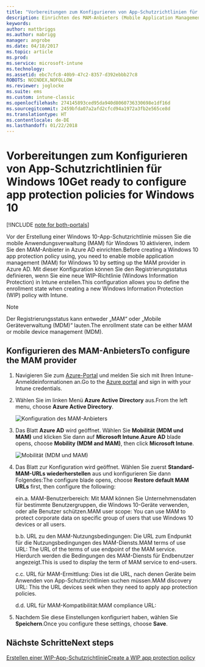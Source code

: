 ```yaml
---
title: "Vorbereitungen zum Konfigurieren von App-Schutzrichtlinien für Windows 10"
description: Einrichten des MAM-Anbieters (Mobile Application Management) in Azure AD
keywords: 
author: mattbriggs
ms.author: mabrigg
manager: angrobe
ms.date: 04/18/2017
ms.topic: article
ms.prod: 
ms.service: microsoft-intune
ms.technology: 
ms.assetid: ebc7cfc8-40b9-47c2-8357-d392ebbb27c8
ROBOTS: NOINDEX,NOFOLLOW
ms.reviewer: joglocke
ms.suite: ems
ms.custom: intune-classic
ms.openlocfilehash: 274145893ced95da940d8060736330698e1df16d
ms.sourcegitcommit: 2459bfda07a2afd2cfcd94a1972a3fb2e565ce8d
ms.translationtype: HT
ms.contentlocale: de-DE
ms.lasthandoff: 01/22/2018
---
```

# <a name="get-ready-to-configure-app-protection-policies-for-windows-10"></a><span data-ttu-id="5ed74-103">Vorbereitungen zum Konfigurieren von App-Schutzrichtlinien für Windows 10</span><span class="sxs-lookup"><span data-stu-id="5ed74-103">Get ready to configure app protection policies for Windows 10</span></span>

[!INCLUDE [note for both-portals](../includes/note-for-both-portals.md)]

<span data-ttu-id="5ed74-104">Vor der Erstellung einer Windows 10-App-Schutzrichtlinie müssen Sie die mobile Anwendungsverwaltung (MAM) für Windows 10 aktivieren, indem Sie den MAM-Anbieter in Azure AD einrichten.</span><span class="sxs-lookup"><span data-stu-id="5ed74-104">Before creating a Windows 10 app protection policy using, you need to enable mobile application management (MAM) for Windows 10 by setting up the MAM provider in Azure AD.</span></span> <span data-ttu-id="5ed74-105">Mit dieser Konfiguration können Sie den Registrierungsstatus definieren, wenn Sie eine neue WIP-Richtlinie (Windows Information Protection) in Intune erstellen.</span><span class="sxs-lookup"><span data-stu-id="5ed74-105">This configuration allows you to define the enrollment state when creating a new Windows Information Protection (WIP) policy with Intune.</span></span>

> [!NOTE]
> <span data-ttu-id="5ed74-106">Der Registrierungsstatus kann entweder „MAM“ oder „Mobile Geräteverwaltung (MDM)“ lauten.</span><span class="sxs-lookup"><span data-stu-id="5ed74-106">The enrollment state can be either MAM or mobile device management (MDM).</span></span>

## <a name="to-configure-the-mam-provider"></a><span data-ttu-id="5ed74-107">Konfigurieren des MAM-Anbieters</span><span class="sxs-lookup"><span data-stu-id="5ed74-107">To configure the MAM provider</span></span>

1.  <span data-ttu-id="5ed74-108">Navigieren Sie zum [Azure-Portal](https://portal.azure.com/) und melden Sie sich mit Ihren Intune-Anmeldeinformationen an.</span><span class="sxs-lookup"><span data-stu-id="5ed74-108">Go to the [Azure portal](https://portal.azure.com/) and sign in with your Intune credentials.</span></span>

2.  <span data-ttu-id="5ed74-109">Wählen Sie im linken Menü **Azure Active Directory** aus.</span><span class="sxs-lookup"><span data-stu-id="5ed74-109">From the left menu, choose **Azure Active Directory**.</span></span>

    ![Konfiguration des MAM-Anbieters](../media/AppManagement/mam-provider-sc-1.png)

3.  <span data-ttu-id="5ed74-111">Das Blatt **Azure AD** wird geöffnet. Wählen Sie **Mobilität (MDM und MAM)** und klicken Sie dann auf **Microsoft Intune**.</span><span class="sxs-lookup"><span data-stu-id="5ed74-111">**Azure AD** blade opens, choose **Mobility (MDM and MAM)**, then click **Microsoft Intune**.</span></span>

    ![Mobilität (MDM und MAM)](../media/AppManagement/mam-provider-sc-2.png)

4.  <span data-ttu-id="5ed74-113">Das Blatt zur Konfiguration wird geöffnet. Wählen Sie zuerst **Standard-MAM-URLs wiederherstellen** aus und konfigurieren Sie dann Folgendes:</span><span class="sxs-lookup"><span data-stu-id="5ed74-113">The configure blade opens, choose **Restore default MAM URLs** first, then configure the following:</span></span>

    <span data-ttu-id="5ed74-114">ein.</span><span class="sxs-lookup"><span data-stu-id="5ed74-114">a.</span></span>  <span data-ttu-id="5ed74-115">MAM-Benutzerbereich: Mit MAM können Sie Unternehmensdaten für bestimmte Benutzergruppen, die Windows 10-Geräte verwenden, oder alle Benutzer schützen.</span><span class="sxs-lookup"><span data-stu-id="5ed74-115">MAM user scope: You can use MAM to protect corporate data on specific group of users that use Windows 10 devices or all users.</span></span>

    <span data-ttu-id="5ed74-116">b.</span><span class="sxs-lookup"><span data-stu-id="5ed74-116">b.</span></span>  <span data-ttu-id="5ed74-117">URL zu den MAM-Nutzungsbedingungen: Die URL zum Endpunkt für die Nutzungsbedingungen des MAM-Diensts.</span><span class="sxs-lookup"><span data-stu-id="5ed74-117">MAM terms of use URL: The URL of the terms of use endpoint of the MAM service.</span></span> <span data-ttu-id="5ed74-118">Hierdurch werden die Bedingungen des MAM-Diensts für Endbenutzer angezeigt.</span><span class="sxs-lookup"><span data-stu-id="5ed74-118">This is used to display the term of MAM service to end-users.</span></span>

    <span data-ttu-id="5ed74-119">c.</span><span class="sxs-lookup"><span data-stu-id="5ed74-119">c.</span></span>  <span data-ttu-id="5ed74-120">URL für MAM-Ermittlung: Dies ist die URL, nach denen Geräte beim Anwenden von App-Schutzrichtlinien suchen müssen.</span><span class="sxs-lookup"><span data-stu-id="5ed74-120">MAM discovery URL: This the URL devices seek when they need to apply app protection policies.</span></span>

    <span data-ttu-id="5ed74-121">d.</span><span class="sxs-lookup"><span data-stu-id="5ed74-121">d.</span></span>  <span data-ttu-id="5ed74-122">URL für MAM-Kompatibilität:</span><span class="sxs-lookup"><span data-stu-id="5ed74-122">MAM compliance URL:</span></span>

5.  <span data-ttu-id="5ed74-123">Nachdem Sie diese Einstellungen konfiguriert haben, wählen Sie **Speichern**.</span><span class="sxs-lookup"><span data-stu-id="5ed74-123">Once you configure these settings, choose **Save**.</span></span>

## <a name="next-steps"></a><span data-ttu-id="5ed74-124">Nächste Schritte</span><span class="sxs-lookup"><span data-stu-id="5ed74-124">Next steps</span></span>

[<span data-ttu-id="5ed74-125">Erstellen einer WIP-App-Schutzrichtlinie</span><span class="sxs-lookup"><span data-stu-id="5ed74-125">Create a WIP app protection policy</span></span>](/intune-classic/deploy-use/create-windows-information-protection-policy-with-intune)
